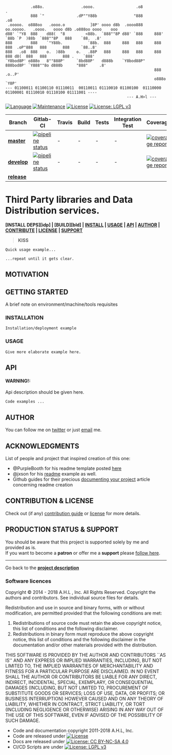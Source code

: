 <!-- [![Image caption](/cfs-3rd-party.logo.jpg)](#) -->

```text
           .o88o.                .oooo.                  .o8                                      .             
           888 `"              .dP""Y88b                "888                                    .o8             
 .ooooo.  o888oo   .oooo.o           ]8P' oooo d8b  .oooo888     oo.ooooo.   .oooo.   oooo d8b .o888oo oooo    ooo
d88' `"Y8  888    d88(  "8         <88b.  `888""8P d88' `888     888' `88b `P  )88b  `888""8P   888    `88.  .8' 
888        888    `"Y88b.           `88b.  888     888   888     888   888  .oP"888   888       888     `88..8'  
888   .o8  888    o.  )88b     o.   .88P   888     888   888     888   888 d8(  888   888       888 .    `888'   
`Y8bod8P' o888o   8""888P'     `8bd88P'   d888b    `Y8bod88P"    888bod8P' `Y888""8o d888b      "888"     .8'    
                                                                 888                                  .o..P'     
                                                                 o888o                                 `Y8P'      
--- 01100011 01100110 01110011  00110011 01110010 01100100  01110000 01100001 01110010 01110100 01111001 ----
                                                     --- A.H>l ---
```
[![Language](https://img.shields.io/badge/language-C++-blue.svg)](https://isocpp.org/)
[![Maintenance](https://img.shields.io/badge/Maintained%3F-yes-green.svg)](https://gitlab.com/doevelopper/cppbdd101/tree/develop)
[![License](https://img.shields.io/badge/license-Apache%20license%202.0-blue.svg)](https://opensource.org/licenses/Apache-2.0)
[![License: LGPL v3](https://img.shields.io/badge/License-LGPL%20v3-blue.svg)](http://www.gnu.org/licenses/lgpl-3.0)  

Branch   | Gitlab-CI | Travis | Build |  Tests  | Integration Test | Coverage | Documentation |
|--------|-----------|--------|-------|---------|------------------|----------|---------------|
|[__master__](https://gitlab.com/doevelopper/cfs-third-parties/tree/master) | [![pipeline status](https://gitlab.com/doevelopper/cfs-third-parties/badges/master/pipeline.svg)](https://gitlab.com/doevelopper/cfs-third-parties/commits/master) |-|-|-|-|[![coverage report](https://gitlab.com/doevelopper/cfs-third-parties/badges/master/coverage.svg)](https://gitlab.com/doevelopper/cfs-third-parties/commits/master)| ![tbd](https://img.shields.io/badge/development%20status-active-green.svg)
|[__develop__](https://gitlab.com/doevelopper/cfs-third-parties/tree/develop) | [![pipeline status](https://gitlab.com/doevelopper/cfs-third-parties/badges/develop/pipeline.svg)](https://gitlab.com/doevelopper/cfs-third-parties/commits/develop) |-|-|-|-| [![coverage report](https://gitlab.com/doevelopper/cfs-third-parties/badges/develop/coverage.svg)](https://gitlab.com/doevelopper/cfs-third-parties/commits/develop)|
|[__release__](https://gitlab.com/doevelopper/cfs-third-parties/tree/release/)

# Third Party libraries and Data Distribution services.

[d]: #project
**[INSTALL DEPS][idp] | [BUILD][bld] | [INSTALL][i] | [USAGE][u] | [API][a] | [AUTHOR][auth] | [CONTRIBUTE][cpl] | [LICENSE][cpl] | [SUPPORT][ps]**

> **KISS**

```
Quick usage example...
```

```
...repeat until it gets clear.
```
## MOTIVATION


## GETTING STARTED
[gt]: #getting-started 'Getting started guide'

A brief note on environment/machine/tools requisites

### INSTALLATION
[i]: #installation 'Installation guide' 

```
Installation/deployment example
```

### USAGE
[u]: #usage 'Product usage'


```
Give more elaborate example here.
```

## API
[a]: #api 'Module\'s API description'

#### WARNING!:   
Api description should be given here.
```
Code examples ...
```

## AUTHOR
[auth]: #author 'Credits & author\'s contacts info '
You can follow me on [twitter](https://twitter.com/happyman_1rst) or just [email](mailto:happyman@hotmail.fr) me.

## ACKNOWLEDGMENTS
[acc]: acknowledgments

List of people and project that inspired creation of this one:

- @PurpleBooth for his readme template posted [here](https://gist.github.com/PurpleBooth/109311bb0361f32d87a2)
- @jxson for his [readme](https://gist.github.com/jxson/1784669) example as well.
- Github guides for their precious [documenting your project](https://guides.github.com/features/wikis/#creating-a-readme) article concerning readme creation
## CONTRIBUTION & LICENSE
[cpl]:#contribution--license 'Contribution guide & license info'

Check out (if any) <a href='/CONTRIBUTION'>contribution guide</a> or <a href='/LICENSE'>license</a> for more details.

## PRODUCTION STATUS & SUPPORT
[ps]: #production-status--support 'Production use disclaimer & support info'

You should be aware that this project is supported solely by me and provided as is.
<br>If you want to become a **patron** or offer me a **support** please [follow here][auth].

<hr>

Go back to the **[project description][d]**

### Software licences 
Copyright © 2014 - 2018 A.H.L , Inc. All Rights Reserved.
Copyright the authors and contributors. See individual source files
for details.

 Redistribution and use in source and binary forms, with or without
 modification, are permitted provided that the following conditions
 are met:
 1. Redistributions of source code must retain the above copyright
    notice, this list of conditions and the following disclaimer.
 2. Redistributions in binary form must reproduce the above copyright
    notice, this list of conditions and the following disclaimer in the
    documentation and/or other materials provided with the distribution.

 THIS SOFTWARE IS PROVIDED BY THE AUTHOR AND CONTRIBUTORS ``AS IS'' AND
 ANY EXPRESS OR IMPLIED WARRANTIES, INCLUDING, BUT NOT LIMITED TO, THE
 IMPLIED WARRANTIES OF MERCHANTABILITY AND FITNESS FOR A PARTICULAR PURPOSE
 ARE DISCLAIMED.  IN NO EVENT SHALL THE AUTHOR OR CONTRIBUTORS BE LIABLE
 FOR ANY DIRECT, INDIRECT, INCIDENTAL, SPECIAL, EXEMPLARY, OR CONSEQUENTIAL
 DAMAGES (INCLUDING, BUT NOT LIMITED TO, PROCUREMENT OF SUBSTITUTE GOODS
 OR SERVICES; LOSS OF USE, DATA, OR PROFITS; OR BUSINESS INTERRUPTION)
 HOWEVER CAUSED AND ON ANY THEORY OF LIABILITY, WHETHER IN CONTRACT, STRICT
 LIABILITY, OR TORT (INCLUDING NEGLIGENCE OR OTHERWISE) ARISING IN ANY WAY
 OUT OF THE USE OF THIS SOFTWARE, EVEN IF ADVISED OF THE POSSIBILITY OF
 SUCH DAMAGE.

- Code and documentation copyright 2011-2018 A.H.L, Inc.
- Code are released under [![License](https://img.shields.io/badge/license-Apache%20license%202.0-blue.svg)](https://opensource.org/licenses/Apache-2.0)
- Docs are released under [![License: CC BY-NC-SA 4.0](https://img.shields.io/badge/License-CC%20BY--NC--SA%204.0-lightgrey.svg)](https://creativecommons.org/licenses/by-nc-sa/4.0/)
- CI/CD Scripts are under [![License: LGPL v3](https://img.shields.io/badge/License-LGPL%20v3-blue.svg)](http://www.gnu.org/licenses/lgpl-3.0)  
